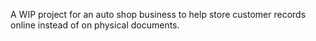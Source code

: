  A WIP project for an auto shop business to help store customer records online instead of on physical documents.
